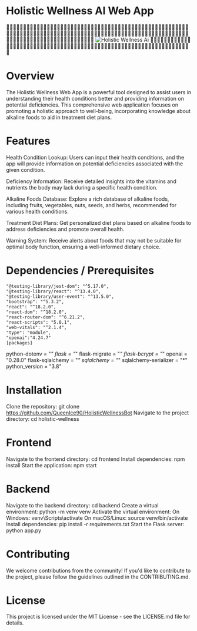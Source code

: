 # Holistic Wellness AI Web App
🌸🌸🌸🌸🌸🌸🌸🌸🌸🌸🌸🌸🌸💐💐💐💐💐💐💐💐💐🌸🌸🌸🌸🌸🌸🌸🌸🌸🌸🌸🌸🌸💐💐💐💐💐💐💐💐💐🌸🌸🌸🌸🌸🌸🌸🌸🌸🌸🌸🌸🌸🌸🌸🌸🌸🌸🌸🌸🌸💐💐💐💐💐💐💐💐💐🌸🌸🌸🌸🌸🌸🌸🌸🌸🌸🌸🌸🌸💐💐💐💐💐💐💐💐💐🌸🌸🌸🌸🌸🌸🌸🌸🌸🌸🌸🌸🌸🌸🌸🌸🌸🌸🌸🌸🌸💐💐💐💐💐💐💐💐💐🌸🌸🌸🌸🌸🌸🌸🌸
![Holistic Wellness Ai](client/public/holistic.gif)
🌸🌸🌸🌸🌸🌸🌸🌸🌸🌸🌸🌸🌸💐💐💐💐💐💐💐💐💐🌸🌸🌸🌸🌸🌸🌸🌸🌸🌸🌸🌸🌸💐💐💐💐💐💐💐💐💐🌸🌸🌸🌸🌸🌸🌸🌸🌸🌸🌸🌸🌸🌸💐💐💐💐💐💐💐💐💐
# Overview
The Holistic Wellness Web App is a powerful tool designed to assist users in understanding their health conditions better and providing information on potential deficiencies. This comprehensive web application focuses on promoting a holistic approach to well-being, incorporating knowledge about alkaline foods to aid in treatment diet plans.

# Features
Health Condition Lookup: Users can input their health conditions, and the app will provide information on potential deficiencies associated with the given condition.

Deficiency Information: Receive detailed insights into the vitamins and nutrients the body may lack during a specific health condition.

Alkaline Foods Database: Explore a rich database of alkaline foods, including fruits, vegetables, nuts, seeds, and herbs, recommended for various health conditions.

Treatment Diet Plans: Get personalized diet plans based on alkaline foods to address deficiencies and promote overall health.

Warning System: Receive alerts about foods that may not be suitable for optimal body function, ensuring a well-informed dietary choice.

# Dependencies / Prerequisites
    "@testing-library/jest-dom": "^5.17.0",
    "@testing-library/react": "^13.4.0",
    "@testing-library/user-event": "^13.5.0",
    "bootstrap": "^5.3.2",
    "react": "^18.2.0",
    "react-dom": "^18.2.0",
    "react-router-dom": "^6.21.2",
    "react-scripts": "5.0.1",
    "web-vitals": "^2.1.4",
    "type": "module",
    "openai":"4.24.7"
    [packages]
python-dotenv = "*"
flask = "*"
flask-migrate = "*"
flask-bcrypt = "*"
openai = "0.28.0"
flask-sqlalchemy = "*"
sqlalchemy = "*"
sqlalchemy-serializer = "*"
python_version = "3.8"

# Installation
Clone the repository: git clone https://github.com/QueenIce90/HolisticWellnessBot
Navigate to the project directory: cd holistic-wellness

# Frontend
Navigate to the frontend directory: cd frontend
Install dependencies: npm install
Start the application: npm start

# Backend
Navigate to the backend directory: cd backend
Create a virtual environment: python -m venv venv
Activate the virtual environment:
On Windows: venv\Scripts\activate
On macOS/Linux: source venv/bin/activate
Install dependencies: pip install -r requirements.txt
Start the Flask server: python app.py



# Contributing

We welcome contributions from the community! If you'd like to contribute to the project, please follow the guidelines outlined in the CONTRIBUTING.md.

# License
This project is licensed under the MIT License - see the LICENSE.md file for details.


